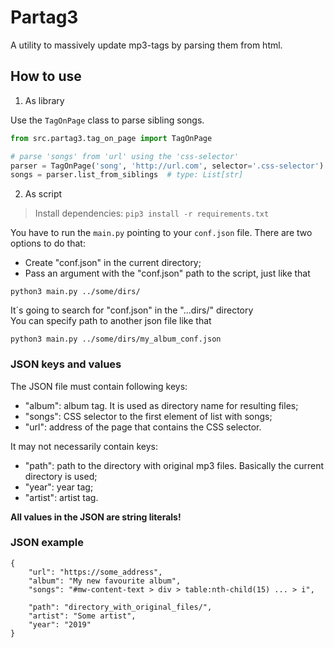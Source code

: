 # Partag3

A utility to massively update mp3-tags by parsing them from html.

## How to use

1. As library

Use the `TagOnPage` class to parse sibling songs.

```python
from src.partag3.tag_on_page import TagOnPage

# parse 'songs' from 'url' using the 'css-selector'
parser = TagOnPage('song', 'http://url.com', selector='.css-selector')
songs = parser.list_from_siblings  # type: List[str]
```

2. As script

> Install dependencies: `pip3 install -r requirements.txt`

You have to run the `main.py` pointing to your `conf.json` file. There are two options to do that:

* Create "conf.json" in the current directory;
* Pass an argument with the "conf.json" path to the script, just like that

```
python3 main.py ../some/dirs/
```

It´s going to search for "conf.json" in the "...dirs/" directory  
You can specify path to another json file like that

```
python3 main.py ../some/dirs/my_album_conf.json
```

### JSON keys and values

The JSON file must contain following keys:

- "album": album tag. It is used as directory name for resulting files;
- "songs": CSS selector to the first element of list with songs;
- "url": address of the page that contains the CSS selector.

It may not necessarily contain keys:

- "path": path to the directory with original mp3 files. Basically the current directory is used;
- "year": year tag;
- "artist": artist tag.

**All values in the JSON are string literals!**

### JSON example

```
{
    "url": "https://some_address",
	"album": "My new favourite album",
	"songs": "#mw-content-text > div > table:nth-child(15) ... > i",

	"path": "directory_with_original_files/",
	"artist": "Some artist",
	"year": "2019"
}
```

